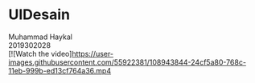 # UIDesain</br>
Muhammad Haykal</br>
2019302028</br>
[![Watch the video]https://user-images.githubusercontent.com/55922381/108943844-24cf5a80-768c-11eb-999b-ed13cf764a36.mp4
